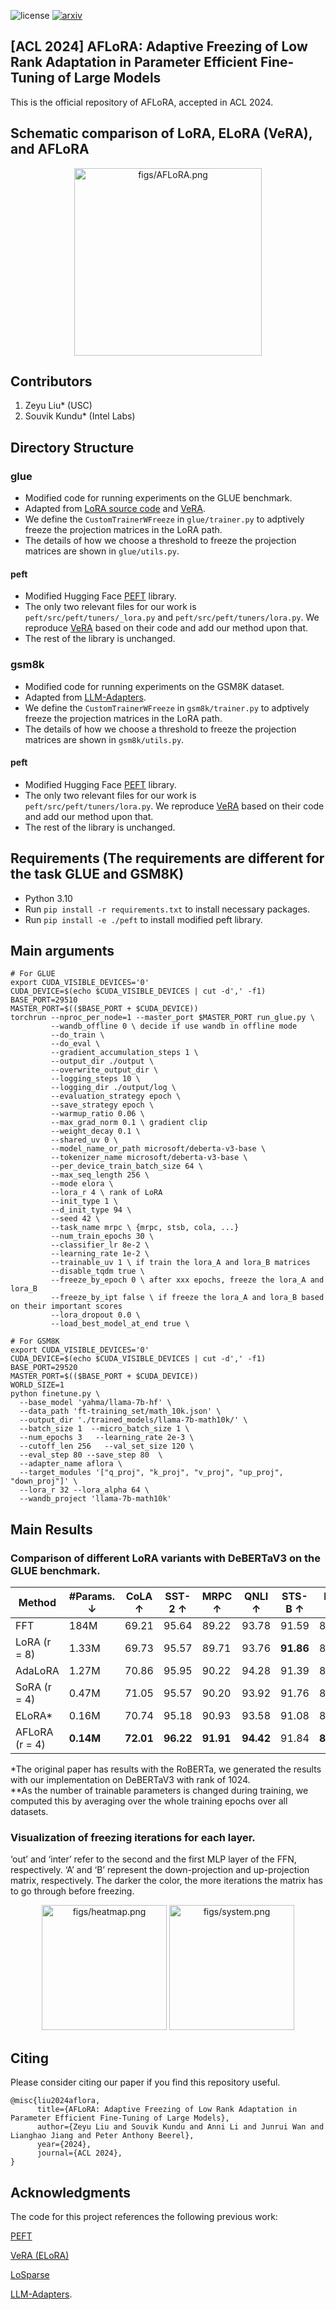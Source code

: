 ![license](https://img.shields.io/badge/License-MIT-green.svg?labelColor=gray)
[![arxiv](http://img.shields.io/badge/arxiv-2310.04562-yellow.svg)](https://arxiv.org/pdf/2403.13269)
## [ACL 2024] AFLoRA: Adaptive Freezing of Low Rank Adaptation in Parameter Efficient Fine-Tuning of Large Models
This is the official repository of AFLoRA, accepted in ACL 2024.
## Schematic comparison of LoRA, ELoRA (VeRA), and AFLoRA

<p align="center">
  <img src="figs/AFLoRA.png" alt="figs/AFLoRA.png" height="300px"/>
</p>

## Contributors
1. Zeyu Liu* (USC)
2. Souvik Kundu* (Intel Labs)
   
## Directory Structure

### glue
- Modified code for running experiments on the GLUE benchmark.
- Adapted from [LoRA source code](https://github.com/microsoft/LoRA/blob/main/examples/NLU/examples/text-classification/run_glue.py) and [VeRA](https://openreview.net/forum?id=NjNfLdxr3A).
- We define the `CustomTrainerWFreeze` in `glue/trainer.py` to adptively freeze the projection matrices in the LoRA path.
- The details of how we choose a threshold to freeze the projection matrices are shown in `glue/utils.py`.

#### peft
- Modified Hugging Face [PEFT](https://github.com/huggingface/peft/) library.
- The only two relevant files for our work is `peft/src/peft/tuners/_lora.py` and `peft/src/peft/tuners/lora.py`. We reproduce [VeRA](https://openreview.net/forum?id=NjNfLdxr3A) based on their code and add our method upon that.
- The rest of the library is unchanged.

### gsm8k
- Modified code for running experiments on the GSM8K dataset.
- Adapted from [LLM-Adapters](https://github.com/AGI-Edgerunners/LLM-Adapters).
- We define the `CustomTrainerWFreeze` in `gsm8k/trainer.py` to adptively freeze the projection matrices in the LoRA path.
- The details of how we choose a threshold to freeze the projection matrices are shown in `gsm8k/utils.py`.

#### peft
- Modified Hugging Face [PEFT](https://github.com/huggingface/peft/) library.
- The only two relevant files for our work is `peft/src/peft/tuners/lora.py`. We reproduce [VeRA](https://openreview.net/forum?id=NjNfLdxr3A) based on their code and add our method upon that.
- The rest of the library is unchanged.



## Requirements (The requirements are different for the task GLUE and GSM8K)

- Python 3.10
- Run `pip install -r requirements.txt` to install necessary packages.
- Run `pip install -e ./peft` to install modified peft library.

## Main arguments

```
# For GLUE
export CUDA_VISIBLE_DEVICES='0' 
CUDA_DEVICE=$(echo $CUDA_VISIBLE_DEVICES | cut -d',' -f1)
BASE_PORT=29510
MASTER_PORT=$(($BASE_PORT + $CUDA_DEVICE)) 
torchrun --nproc_per_node=1 --master_port $MASTER_PORT run_glue.py \
         --wandb_offline 0 \ decide if use wandb in offline mode
         --do_train \
         --do_eval \
         --gradient_accumulation_steps 1 \
         --output_dir ./output \
         --overwrite_output_dir \
         --logging_steps 10 \
         --logging_dir ./output/log \
         --evaluation_strategy epoch \
         --save_strategy epoch \
         --warmup_ratio 0.06 \
         --max_grad_norm 0.1 \ gradient clip
         --weight_decay 0.1 \
         --shared_uv 0 \
         --model_name_or_path microsoft/deberta-v3-base \
         --tokenizer_name microsoft/deberta-v3-base \
         --per_device_train_batch_size 64 \
         --max_seq_length 256 \
         --mode elora \
         --lora_r 4 \ rank of LoRA
         --init_type 1 \
         --d_init_type 94 \
         --seed 42 \
         --task_name mrpc \ {mrpc, stsb, cola, ...}
         --num_train_epochs 30 \
         --classifier_lr 8e-2 \
         --learning_rate 1e-2 \
         --trainable_uv 1 \ if train the lora_A and lora_B matrices
         --disable_tqdm true \
         --freeze_by_epoch 0 \ after xxx epochs, freeze the lora_A and lora_B
         --freeze_by_ipt false \ if freeze the lora_A and lora_B based on their important scores
         --lora_dropout 0.0 \
         --load_best_model_at_end true \

# For GSM8K
export CUDA_VISIBLE_DEVICES='0' 
CUDA_DEVICE=$(echo $CUDA_VISIBLE_DEVICES | cut -d',' -f1)
BASE_PORT=29520
MASTER_PORT=$(($BASE_PORT + $CUDA_DEVICE))  
WORLD_SIZE=1
python finetune.py \
  --base_model 'yahma/llama-7b-hf' \
  --data_path 'ft-training_set/math_10k.json' \
  --output_dir './trained_models/llama-7b-math10k/' \
  --batch_size 1  --micro_batch_size 1 \
  --num_epochs 3   --learning_rate 2e-3 \
  --cutoff_len 256   --val_set_size 120 \
  --eval_step 80 --save_step 80  \
  --adapter_name aflora \
  --target_modules '["q_proj", "k_proj", "v_proj", "up_proj", "down_proj"]' \
  --lora_r 32 --lora_alpha 64 \
  --wandb_project 'llama-7b-math10k'
```

## Main Results
### Comparison of different LoRA variants with DeBERTaV3 on the GLUE benchmark.
| Method       | #Params. ↓ | CoLA ↑  | SST-2 ↑ | MRPC ↑ | QNLI ↑ | STS-B ↑ | RTE ↑  | MNLI ↑             | QQP ↑              | Avg. ↑  |
|--------------|------------|---------|---------|--------|--------|---------|--------|--------------------|--------------------|---------|
| FFT          | 184M       | 69.21   | 95.64   | 89.22  | 93.78  | 91.59   | 82.49  | 89.98/89.95        | 92.05/89.31        | 87.82   |
| LoRA (r = 8) | 1.33M      | 69.73   | 95.57   | 89.71  | 93.76  | **91.86** | 85.32  | **90.47/90.46**   | 91.95/89.26        | 88.38   |
| AdaLoRA      | 1.27M      | 70.86   | 95.95   | 90.22  | 94.28  | 91.39   | 87.36  | 90.27/90.30        | **92.13**/88.41    | 88.83   |
| SoRA (r = 4) | 0.47M      | 71.05   | 95.57   | 90.20  | 93.92  | 91.76   | 86.04  | 90.38/90.43        | 92.06/**89.44**    | 88.71   |
| ELoRA*       | 0.16M      | 70.74   | 95.18   | 90.93  | 93.58  | 91.08   | 87.36  | 90.11/90.22        | 90.69/87.63        | 88.53   |
| AFLoRA (r = 4) | **0.14M** | **72.01** | **96.22** | **91.91** | **94.42** | 91.84   | **88.09** | 89.88/90.17 | 90.81/87.77 | **89.23** |

*The original paper has results with the RoBERTa, we generated the results with our implementation on DeBERTaV3 with rank of 1024.   
**As the number of trainable parameters is changed during training, we computed this by averaging over the whole training epochs over all datasets.

### Visualization of freezing iterations for each layer. 
‘out’ and ‘inter’ refer to the second and the first MLP layer of the FFN, respectively. ‘A’ and ‘B’ represent the down-projection and up-projection matrix, respectively. The darker the color, the more iterations the matrix has to go through before freezing.
<p align="center">
  <img src="figs/heatmap.png" alt="figs/heatmap.png" height="200px"/>
  <img src="figs/system.png" alt="figs/system.png" height="200px"/>
</p>

## Citing
Please consider citing our paper if you find this repository useful.
```
@misc{liu2024aflora,
      title={AFLoRA: Adaptive Freezing of Low Rank Adaptation in Parameter Efficient Fine-Tuning of Large Models}, 
      author={Zeyu Liu and Souvik Kundu and Anni Li and Junrui Wan and Lianghao Jiang and Peter Anthony Beerel},
      year={2024},
      journal={ACL 2024},
}
```
## Acknowledgments
The code for this project references the following previous work:

[PEFT](https://github.com/huggingface/peft/)

[VeRA (ELoRA)](https://openreview.net/forum?id=NjNfLdxr3A)

[LoSparse](https://github.com/yxli2123/LoSparse/tree/main)

[LLM-Adapters](https://github.com/AGI-Edgerunners/LLM-Adapters).
